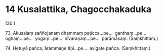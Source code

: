 

# 14 Kusalattika, Chagocchakaduka


(30.)

73\. Akusalaṃ saññojanaṃ dhammaṃ paṭicca…pe…  ganthaṃ…pe…  oghaṃ…pe…  yogaṃ…pe…  nīvaraṇaṃ…pe…  parāmāsaṃ. (Saṃkhittaṃ.)

74\. Hetuyā pañca, ārammaṇe tīṇi…pe…  avigate pañca. (Saṃkhittaṃ.)



